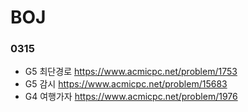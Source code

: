 # BOJ

### 0315  
* G5 최단경로 https://www.acmicpc.net/problem/1753  
* G5 감시 https://www.acmicpc.net/problem/15683  
* G4 여행가자 https://www.acmicpc.net/problem/1976  
